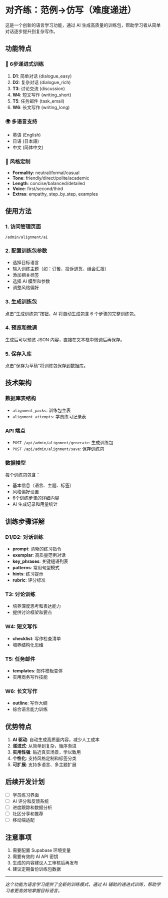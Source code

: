 # 对齐练：范例→仿写（难度递进）

这是一个创新的语言学习功能，通过 AI 生成高质量的训练包，帮助学习者从简单对话逐步提升到复杂写作。

## 功能特点

### 🎯 6步递进式训练
1. **D1**: 简单对话 (dialogue_easy)
2. **D2**: 复杂对话 (dialogue_rich) 
3. **T3**: 讨论交流 (discussion)
4. **W4**: 短文写作 (writing_short)
5. **T5**: 任务邮件 (task_email)
6. **W6**: 长文写作 (writing_long)

### 🌍 多语言支持
- 英语 (English)
- 日语 (日本語)  
- 中文 (简体中文)

### 🎨 风格定制
- **Formality**: neutral/formal/casual
- **Tone**: friendly/direct/polite/academic
- **Length**: concise/balanced/detailed
- **Voice**: first/second/third
- **Extras**: empathy, step_by_step, examples

## 使用方法

### 1. 访问管理页面
```
/admin/alignment/ai
```

### 2. 配置训练包参数
- 选择目标语言
- 输入训练主题（如：订餐、投诉退货、组会汇报）
- 添加相关标签
- 选择 AI 模型和参数
- 调整风格偏好

### 3. 生成训练包
点击"生成训练包"按钮，AI 将自动生成包含 6 个步骤的完整训练包。

### 4. 预览和微调
生成后可以预览 JSON 内容，直接在文本框中微调后再保存。

### 5. 保存入库
点击"保存为草稿"将训练包保存到数据库。

## 技术架构

### 数据库表结构
- `alignment_packs`: 训练包主表
- `alignment_attempts`: 学员练习记录表

### API 端点
- `POST /api/admin/alignment/generate`: 生成训练包
- `POST /api/admin/alignment/save`: 保存训练包

### 数据模型
每个训练包包含：
- 基本信息（语言、主题、标签）
- 风格偏好设置
- 6个训练步骤的详细内容
- AI 生成记录和用量统计

## 训练步骤详解

### D1/D2: 对话训练
- **prompt**: 清晰的练习指令
- **exemplar**: 高质量范例对话
- **key_phrases**: 关键短语列表
- **patterns**: 常用句型模式
- **hints**: 练习提示
- **rubric**: 评分标准

### T3: 讨论训练
- 培养深度思考和表达能力
- 提供讨论框架和要点

### W4: 短文写作
- **checklist**: 写作检查清单
- 培养结构化思维

### T5: 任务邮件
- **templates**: 邮件模板变体
- 实用商务写作技能

### W6: 长文写作
- **outline**: 写作大纲
- 综合语言能力训练

## 优势特点

1. **AI 驱动**: 自动生成高质量内容，减少人工成本
2. **递进式**: 从简单到复杂，循序渐进
3. **实用性强**: 贴近真实场景，学以致用
4. **个性化**: 支持风格定制和标签分类
5. **可扩展**: 支持多语言、多主题扩展

## 后续开发计划

- [ ] 学员练习界面
- [ ] AI 评分和反馈系统
- [ ] 进度跟踪和数据分析
- [ ] 社区分享和推荐
- [ ] 移动端适配

## 注意事项

1. 需要配置 Supabase 环境变量
2. 需要有效的 AI API 密钥
3. 生成的内容建议人工审核后再发布
4. 建议定期备份训练包数据

---

*这个功能为语言学习提供了全新的训练模式，通过 AI 辅助的递进式训练，帮助学习者更高效地掌握目标语言。*
